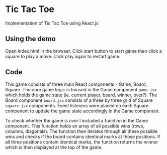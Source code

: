 # Tic Tac Toe

Implementation of Tic Tac Toe using React.js

## Using the demo

Open index.html in the browser. Click start button to start game then click a square to play a move. Click play again to restart game.

## Code

This game consists of three main React components - Game, Board, Square. The core game logic is housed in the Game component `game.jsx` which holds the game state (ie. current player, board, winner, over?). The Board component `board.jsx` consists of a three by three grid of Square `square.jsx` components. Event listeners were placed on each Square component to update the game state accordingly in the Game component.

To check whether the game is over I included a function in the Game component. This function holds an array of all possible wins (rows, columns, diagonals). The function then iterates through all these possible wins and checks if the board contains identical marks at those positions. If all three positions contain identical marks, the function returns the winner which is then displayed at the top of the game.

